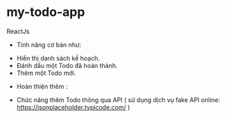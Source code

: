 # my-todo-app
ReactJs
+ Tính năng cơ bản như:
- Hiển thị danh sách kế  hoạch.
- Đánh dấu một Todo đã hoàn thành.
- Thêm một Todo mới.
+ Hoàn thiện thêm :
- Chức năng thêm Todo thông qua API ( sử dụng
dịch vụ fake API online: https://jsonplaceholder.typicode.com/  )